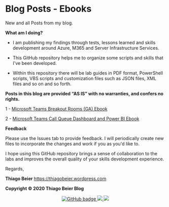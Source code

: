 Blog Posts - Ebooks
==================

New and all Posts from my blog.

**What am I doing?**

-   I am publishing my findings through tests, lessons learned and skills development around Azure, M365 and Server Infrastructure Services.

-   This GitHub repository helps me to organize some scripts and skills that I've been developed.

-   Within this repository there will be lab guides in PDF format, PowerShell scripts, VBS scripts and customization files such as JSON files, XML files and so on and so forth.

**Posts in this blog are provided “AS IS” with no warranties, and confers no rights.**

1 - [Microsoft Teams Breakout Rooms (GA) Ebook](https://thiagobeierblog.blob.core.windows.net/posts/PDF/Microsoft%20Teams%20Breakout%20Rooms.pdf)

2 - [Microsoft Teams Call Queue Dashboard and Power BI Ebook](https://thiagobeierblog.blob.core.windows.net/posts/PDF/Microsoft%20Teams%20CQD.pdf)


**Feedback**

Please use the Issues tab to provide feedback. I will periodically create new
files to incorporate the changes and work if you as you'd like to.

I hope using this GitHub repository brings a sense of collaboration to the labs
and improves the overall quality of your skills development experience.

Regards,

**Thiago Beier** https://thiagobeier.wordpress.com

**Copyright © 2020 Thiago Beier Blog**

<p align="center">
  <a href="https://github.com/thiagobeier?tab=followers">
    <img src="https://img.shields.io/github/followers/thiagobeier?label=Followers&logo=GitHub&style=for-the-badge" alt="GitHub badge" />
  </a>
  <a href="http://twitter.com/thiagobeier">
    <img src="https://img.shields.io/twitter/follow/thiagobeier?label=Twitter&logo=twitter&style=for-the-badge" />
  </a>
  <a href="http://youtube.com/user/thiagobeier?sub_confirmation=1">
    <img src="https://img.shields.io/youtube/views/UCMkXCLRGuhNvSsngFdHh_VA?label=YouTube&logo=YouTube&style=for-the-badge" />
  </a>
</p>
